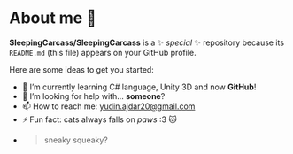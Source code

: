 # About me 👋

**SleepingCarcass/SleepingCarcass** is a ✨ _special_ ✨ repository because its `README.md` (this file) appears on your GitHub profile.

Here are some ideas to get you started:

- 🌱 I’m currently learning C# language, Unity 3D and now **GitHub**!
- 🤔 I’m looking for help with... **someone**?
- 📫 How to reach me: yudin.ajdar20@gmail.com
- ⚡ Fun fact: cats always falls on *paws* :3 🐱
- >sneaky squeaky?
